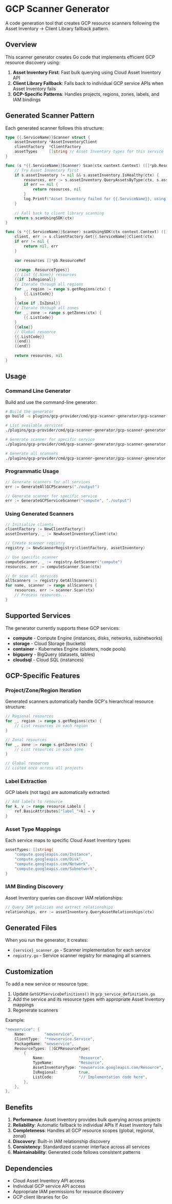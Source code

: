 # GCP Scanner Generator

A code generation tool that creates GCP resource scanners following the Asset Inventory → Client Library fallback pattern.

## Overview

This scanner generator creates Go code that implements efficient GCP resource discovery using:

1. **Asset Inventory First**: Fast bulk querying using Cloud Asset Inventory API
2. **Client Library Fallback**: Falls back to individual GCP service APIs when Asset Inventory fails
3. **GCP-Specific Patterns**: Handles projects, regions, zones, labels, and IAM bindings

## Generated Scanner Pattern

Each generated scanner follows this structure:

```go
type {{.ServiceName}}Scanner struct {
    assetInventory *AssetInventoryClient
    clientFactory  *ClientFactory
    assetTypes     []string // Asset Inventory types for this service
}

func (s *{{.ServiceName}}Scanner) Scan(ctx context.Context) ([]*pb.ResourceRef, error) {
    // Try Asset Inventory first
    if s.assetInventory != nil && s.assetInventory.IsHealthy(ctx) {
        resources, err := s.assetInventory.QueryAssetsByType(ctx, s.assetTypes)
        if err == nil {
            return resources, nil
        }
        log.Printf("Asset Inventory failed for {{.ServiceName}}, using client library: %v", err)
    }
    
    // Fall back to client library scanning
    return s.scanUsingSDK(ctx)
}

func (s *{{.ServiceName}}Scanner) scanUsingSDK(ctx context.Context) ([]*pb.ResourceRef, error) {
    client, err := s.clientFactory.Get{{.ServiceName}}Client(ctx)
    if err != nil {
        return nil, err
    }
    
    var resources []*pb.ResourceRef
    
    {{range .ResourceTypes}}
    // List {{.Name}} resources
    {{if .IsRegional}}
    // Iterate through all regions
    for _, region := range s.getRegions(ctx) {
        {{.ListCode}}
    }
    {{else if .IsZonal}}
    // Iterate through all zones
    for _, zone := range s.getZones(ctx) {
        {{.ListCode}}
    }
    {{else}}
    // Global resource
    {{.ListCode}}
    {{end}}
    {{end}}
    
    return resources, nil
}
```

## Usage

### Command Line Generator

Build and use the command-line generator:

```bash
# Build the generator
go build -o plugins/gcp-provider/cmd/gcp-scanner-generator/gcp-scanner-generator plugins/gcp-provider/cmd/gcp-scanner-generator/main.go

# List available services
./plugins/gcp-provider/cmd/gcp-scanner-generator/gcp-scanner-generator -list

# Generate scanner for specific service
./plugins/gcp-provider/cmd/gcp-scanner-generator/gcp-scanner-generator -service compute -output ./generated

# Generate all scanners
./plugins/gcp-provider/cmd/gcp-scanner-generator/gcp-scanner-generator -service all -output ./generated
```

### Programmatic Usage

```go
// Generate scanners for all services
err := GenerateAllGCPScanners("./output")

// Generate scanner for specific service
err := GenerateGCPServiceScanner("compute", "./output")
```

### Using Generated Scanners

```go
// Initialize clients
clientFactory := NewClientFactory()
assetInventory, _ := NewAssetInventoryClient(ctx)

// Create scanner registry
registry := NewScannerRegistry(clientFactory, assetInventory)

// Use specific scanner
computeScanner, _ := registry.GetScanner("compute")
resources, err := computeScanner.Scan(ctx)

// Or scan all services
allScanners := registry.GetAllScanners()
for name, scanner := range allScanners {
    resources, err := scanner.Scan(ctx)
    // Process resources...
}
```

## Supported Services

The generator currently supports these GCP services:

- **compute** - Compute Engine (instances, disks, networks, subnetworks)
- **storage** - Cloud Storage (buckets)  
- **container** - Kubernetes Engine (clusters, node pools)
- **bigquery** - BigQuery (datasets, tables)
- **cloudsql** - Cloud SQL (instances)

## GCP-Specific Features

### Project/Zone/Region Iteration

Generated scanners automatically handle GCP's hierarchical resource structure:

```go
// Regional resources
for _, region := range s.getRegions(ctx) {
    // List resources in each region
}

// Zonal resources  
for _, zone := range s.getZones(ctx) {
    // List resources in each zone
}

// Global resources
// Listed once across all projects
```

### Label Extraction

GCP labels (not tags) are automatically extracted:

```go
// Add labels to resource
for k, v := range resource.Labels {
    ref.BasicAttributes["label_"+k] = v
}
```

### Asset Type Mappings

Each service maps to specific Cloud Asset Inventory types:

```go
assetTypes: []string{
    "compute.googleapis.com/Instance",
    "compute.googleapis.com/Disk", 
    "compute.googleapis.com/Network",
    "compute.googleapis.com/Subnetwork",
}
```

### IAM Binding Discovery

Asset Inventory queries can discover IAM relationships:

```go
// Query IAM policies and extract relationships
relationships, err := assetInventory.QueryAssetRelationships(ctx)
```

## Generated Files

When you run the generator, it creates:

- `{service}_scanner.go` - Scanner implementation for each service
- `registry.go` - Service scanner registry for managing all scanners

## Customization

To add a new service or resource type:

1. Update `GetGCPServiceDefinitions()` in `gcp_service_definitions.go`
2. Add the service and its resource types with appropriate Asset Inventory mappings
3. Regenerate scanners

Example:

```go
"newservice": {
    Name:        "newservice",
    ClientType:  "*newservice.Service", 
    PackageName: "newservice",
    ResourceTypes: []GCPResourceType{
        {
            Name:               "Resource",
            TypeName:           "Resource",
            AssetInventoryType: "newservice.googleapis.com/Resource",
            IsRegional:         true,
            ListCode:           "// Implementation code here",
        },
    },
},
```

## Benefits

1. **Performance**: Asset Inventory provides bulk querying across projects
2. **Reliability**: Automatic fallback to individual APIs if Asset Inventory fails
3. **Completeness**: Handles all GCP resource scopes (global, regional, zonal)
4. **Discovery**: Built-in IAM relationship discovery
5. **Consistency**: Standardized scanner interface across all services
6. **Maintainability**: Generated code follows consistent patterns

## Dependencies

- Cloud Asset Inventory API access
- Individual GCP service API access  
- Appropriate IAM permissions for resource discovery
- GCP client libraries for Go